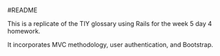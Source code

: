 #README

This is a replicate of the TIY glossary using Rails for the week 5 day 4 homework.

It incorporates MVC methodology, user authentication, and Bootstrap.

